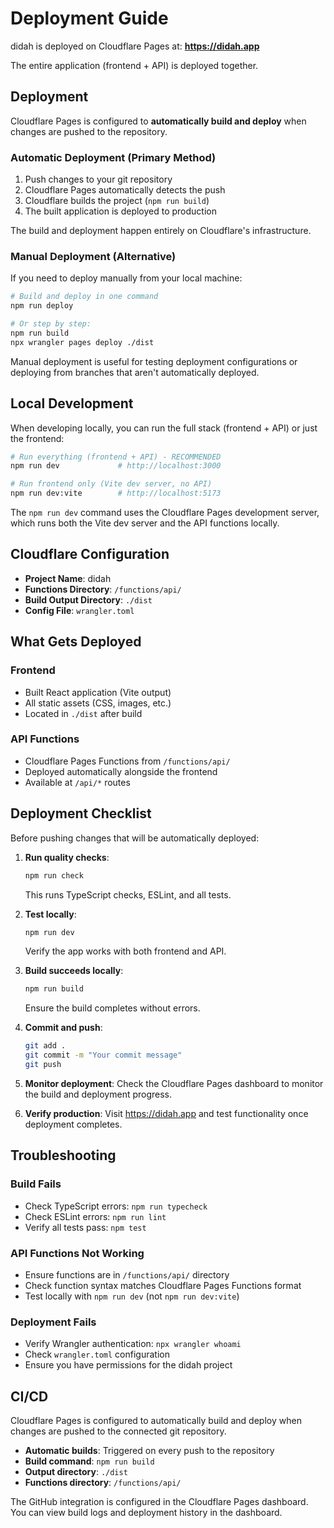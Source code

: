 # Deployment Guide

didah is deployed on Cloudflare Pages at:
**https://didah.app**

The entire application (frontend + API) is deployed together.

## Deployment

Cloudflare Pages is configured to **automatically build and deploy** when changes are pushed to the repository.

### Automatic Deployment (Primary Method)

1. Push changes to your git repository
2. Cloudflare Pages automatically detects the push
3. Cloudflare builds the project (`npm run build`)
4. The built application is deployed to production

The build and deployment happen entirely on Cloudflare's infrastructure.

### Manual Deployment (Alternative)

If you need to deploy manually from your local machine:

```bash
# Build and deploy in one command
npm run deploy

# Or step by step:
npm run build
npx wrangler pages deploy ./dist
```

Manual deployment is useful for testing deployment configurations or deploying from branches that aren't automatically deployed.

## Local Development

When developing locally, you can run the full stack (frontend + API) or just the frontend:

```bash
# Run everything (frontend + API) - RECOMMENDED
npm run dev             # http://localhost:3000

# Run frontend only (Vite dev server, no API)
npm run dev:vite        # http://localhost:5173
```

The `npm run dev` command uses the Cloudflare Pages development server, which runs both the Vite dev server and the API functions locally.

## Cloudflare Configuration

- **Project Name**: didah
- **Functions Directory**: `/functions/api/`
- **Build Output Directory**: `./dist`
- **Config File**: `wrangler.toml`

## What Gets Deployed

### Frontend
- Built React application (Vite output)
- All static assets (CSS, images, etc.)
- Located in `./dist` after build

### API Functions
- Cloudflare Pages Functions from `/functions/api/`
- Deployed automatically alongside the frontend
- Available at `/api/*` routes

## Deployment Checklist

Before pushing changes that will be automatically deployed:

1. **Run quality checks**:
   ```bash
   npm run check
   ```
   This runs TypeScript checks, ESLint, and all tests.

2. **Test locally**:
   ```bash
   npm run dev
   ```
   Verify the app works with both frontend and API.

3. **Build succeeds locally**:
   ```bash
   npm run build
   ```
   Ensure the build completes without errors.

4. **Commit and push**:
   ```bash
   git add .
   git commit -m "Your commit message"
   git push
   ```

5. **Monitor deployment**: Check the Cloudflare Pages dashboard to monitor the build and deployment progress.

6. **Verify production**: Visit https://didah.app and test functionality once deployment completes.

## Troubleshooting

### Build Fails
- Check TypeScript errors: `npm run typecheck`
- Check ESLint errors: `npm run lint`
- Verify all tests pass: `npm test`

### API Functions Not Working
- Ensure functions are in `/functions/api/` directory
- Check function syntax matches Cloudflare Pages Functions format
- Test locally with `npm run dev` (not `npm run dev:vite`)

### Deployment Fails
- Verify Wrangler authentication: `npx wrangler whoami`
- Check `wrangler.toml` configuration
- Ensure you have permissions for the didah project

## CI/CD

Cloudflare Pages is configured to automatically build and deploy when changes are pushed to the connected git repository.

- **Automatic builds**: Triggered on every push to the repository
- **Build command**: `npm run build`
- **Output directory**: `./dist`
- **Functions directory**: `/functions/api/`

The GitHub integration is configured in the Cloudflare Pages dashboard. You can view build logs and deployment history in the dashboard.
